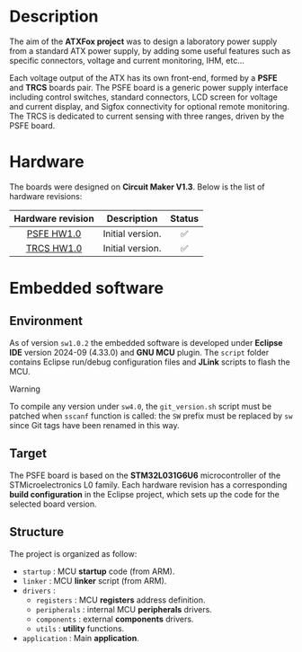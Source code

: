 # Description

The aim of the **ATXFox project** was to design a laboratory power supply from a standard ATX power supply, by adding some useful features such as specific connectors, voltage and current monitoring, IHM, etc...

Each voltage output of the ATX has its own front-end, formed by a **PSFE** and **TRCS** boards pair. The PSFE board is a generic power supply interface including control switches, standard connectors, LCD screen for voltage and current display, and Sigfox connectivity for optional remote monitoring. The TRCS is dedicated to current sensing with three ranges, driven by the PSFE board.

# Hardware

The boards were designed on **Circuit Maker V1.3**. Below is the list of hardware revisions:

| Hardware revision | Description | Status |
|:---:|:---:|:---:|
| [PSFE HW1.0](https://365.altium.com/files/C6DA5B00-C92D-11EB-A2F6-0A0ABF5AFC1B) | Initial version. | :white_check_mark: |
| [TRCS HW1.0](https://365.altium.com/files/C4EB9CA3-C92D-11EB-A2F6-0A0ABF5AFC1B) | Initial version. | :white_check_mark: |

# Embedded software

## Environment

As of version `sw1.0.2` the embedded software is developed under **Eclipse IDE** version 2024-09 (4.33.0) and **GNU MCU** plugin. The `script` folder contains Eclipse run/debug configuration files and **JLink** scripts to flash the MCU.

> [!WARNING]
> To compile any version under `sw4.0`, the `git_version.sh` script must be patched when `sscanf` function is called: the `SW` prefix must be replaced by `sw` since Git tags have been renamed in this way.

## Target

The PSFE board is based on the **STM32L031G6U6** microcontroller of the STMicroelectronics L0 family. Each hardware revision has a corresponding **build configuration** in the Eclipse project, which sets up the code for the selected board version.

## Structure

The project is organized as follow:

* `startup` : MCU **startup** code (from ARM).
* `linker` : MCU **linker** script (from ARM).
* `drivers` :
    * `registers` : MCU **registers** address definition.
    * `peripherals` : internal MCU **peripherals** drivers.
    * `components` : external **components** drivers.
    * `utils` : **utility** functions.
* `application` : Main **application**.
